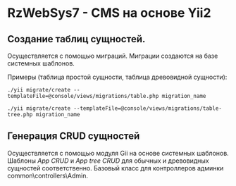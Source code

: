 RzWebSys7 - CMS на основе Yii2
===================================

Создание таблиц сущностей.
--------------------------
Осуществляется с помощью миграций. Миграции создаются на базе системных шаблонов.

Примеры (таблица простой сущности, таблица древовидной сущности):

```
./yii migrate/create --templateFile=@console/views/migrations/table.php migration_name

./yii migrate/create --templateFile=@console/views/migrations/table-tree.php migration_name
```

Генерация CRUD сущностей
------------------------
Осуществляется с помощью модуля Gii на основе системных шаблонов. Шаблоны *App CRUD* и *App tree CRUD*
для обычных и древовидных сущностей соответственно.
Базовый класс для контроллеров админки common\controllers\Admin.